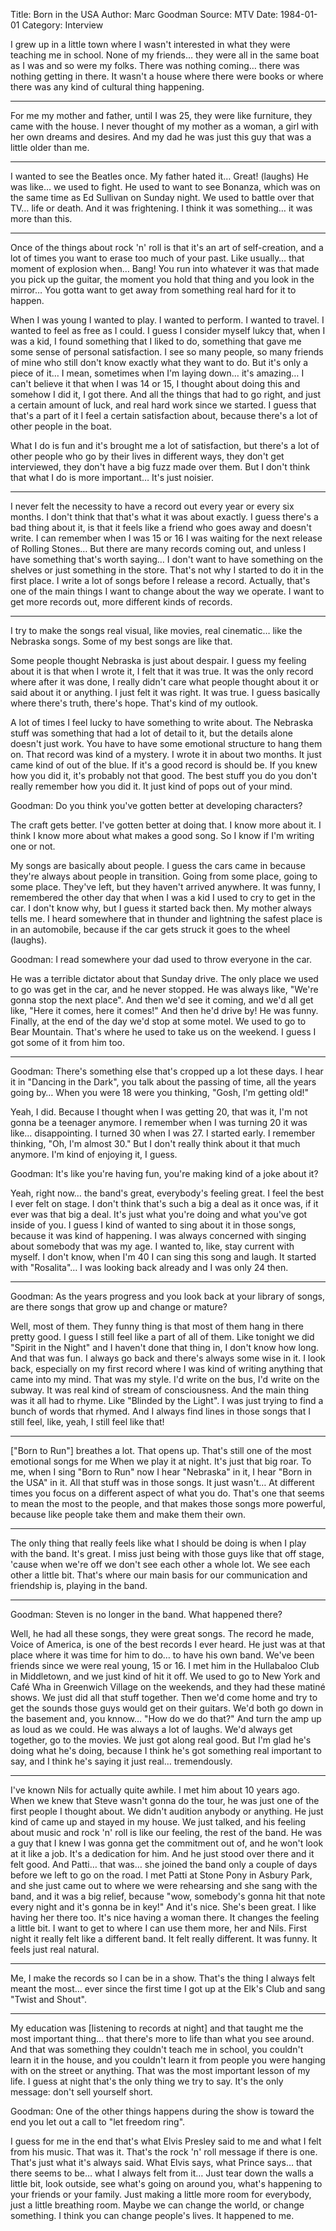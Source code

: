 Title: Born in the USA
Author: Marc Goodman
Source: MTV
Date: 1984-01-01
Category: Interview

I grew up in a little town where I wasn't interested in what they were teaching me in school. None of my friends… they were all in the same boat as I was and so were my folks. There was nothing coming… there was nothing getting in there. It wasn't a house where there were books or where there was any kind of cultural thing happening.

---

For me my mother and father, until I was 25, they were like furniture, they came with the house. I never thought of my mother as a woman, a girl with her own dreams and desires. And my dad he was just this guy that was a little older than me.

---

I wanted to see the Beatles once. My father hated it… Great! (laughs) He was like… we used to fight. He used to want to see Bonanza, which was on the same time as Ed Sullivan on Sunday night. We used to battle over that TV… life or death. And it was frightening. I think it was something… it was more than this.

---

Once of the things about rock 'n' roll is that it's an art of self-creation, and a lot of times you want to erase too much of your past. Like usually… that moment of explosion when… Bang! You run into whatever it was that made you pick up the guitar, the moment you hold that thing and you look in the mirror… You gotta want to get away from something real hard for it to happen.

When I was young I wanted to play. I wanted to perform. I wanted to travel. I wanted to feel as free as I could. I guess I consider myself lukcy that, when I was a kid, I found something that I liked to do, something that gave me some sense of personal satisfaction. I see so many people, so many friends of mine who still don't know exactly what they want to do. But it's only a piece of it… I mean, sometimes when I'm laying down… it's amazing… I can't believe it that when I was 14 or 15, I thought about doing this and somehow I did it, I got there. And all the things that had to go right, and just a certain amount of luck, and real hard work since we started. I guess that that's a part of it I feel a certain satisfaction about, because there's a lot of other people in the boat.

What I do is fun and it's brought me a lot of satisfaction, but there's a lot of other people who go by their lives in different ways, they don't get interviewed, they don't have a big fuzz made over them. But I don't think that what I do is more important… It's just noisier.

---

I never felt the necessity to have a record out every year or every six months. I don't think that that's what it was about exactly. I guess there's a bad thing about it, is that it feels like a friend who goes away and doesn't write. I can remember when I was 15 or 16 I was waiting for the next release of Rolling Stones… But there are many records coming out, and unless I have something that's worth saying… I don't want to have something on the shelves or just something in the store. That's not why I started to do it in the first place. I write a lot of songs before I release a record. Actually, that's one of the main things I want to change about the way we operate. I want to get more records out, more different kinds of records.

---

I try to make the songs real visual, like movies, real cinematic… like the Nebraska songs. Some of my best songs are like that.

Some people thought Nebraska is just about despair. I guess my feeling about it is that when I wrote it, I felt that it was true. It was the only record where after it was done, I really didn't care what people thought about it or said about it or anything. I just felt it was right. It was true. I guess basically where there's truth, there's hope. That's kind of my outlook.

A lot of times I feel lucky to have something to write about. The Nebraska stuff was something that had a lot of detail to it, but the details alone doesn't just work. You have to have some emotional structure to hang them on. That record was kind of a mystery. I wrote it in about two months. It just came kind of out of the blue. If it's a good record is should be. If you knew how you did it, it's probably not that good. The best stuff you do you don't really remember how you did it. It just kind of pops out of your mind.

Goodman: Do you think you've gotten better at developing characters?

The craft gets better. I've gotten better at doing that. I know more about it. I think I know more about what makes a good song. So I know if I'm writing one or not.

My songs are basically about people. I guess the cars came in because they're always about people in transition. Going from some place, going to some place. They've left, but they haven't arrived anywhere. It was funny, I remembered the other day that when I was a kid I used to cry to get in the car. I don't know why, but I guess it started back then. My mother always tells me. I heard somewhere that in thunder and lightning the safest place is in an automobile, because if the car gets struck it goes to the wheel (laughs).

Goodman: I read somewhere your dad used to throw everyone in the car.

He was a terrible dictator about that Sunday drive. The only place we used to go was get in the car, and he never stopped. He was always like, "We're gonna stop the next place". And then we'd see it coming, and we'd all get like, "Here it comes, here it comes!" And then he'd drive by! He was funny. Finally, at the end of the day we'd stop at some motel. We used to go to Bear Mountain. That's where he used to take us on the weekend. I guess I got some of it from him too.

---

Goodman: There's something else that's cropped up a lot these days. I hear it in "Dancing in the Dark", you talk about the passing of time, all the years going by… When you were 18 were you thinking, "Gosh, I'm getting old!"

Yeah, I did. Because I thought when I was getting 20, that was it, I'm not gonna be a teenager anymore. I remember when I was turning 20 it was like… disappointing. I turned 30 when I was 27. I started early. I remember thinking, "Oh, I'm almost 30." But I don't really think about it that much anymore. I'm kind of enjoying it, I guess.

Goodman: It's like you're having fun, you're making kind of a joke about it?

Yeah, right now… the band's great, everybody's feeling great. I feel the best I ever felt on stage. I don't think that's such a big a deal as it once was, if it ever was that big a deal. It's just what you're doing and what you've got inside of you. I guess I kind of wanted to sing about it in those songs, because it was kind of happening. I was always concerned with singing about somebody that was my age. I wanted to, like, stay current with myself. I don't know, when I'm 40 I can sing this song and laugh. It started with "Rosalita"… I was looking back already and I was only 24 then.

---

Goodman: As the years progress and you look back at your library of songs, are there songs that grow up and change or mature?

Well, most of them. They funny thing is that most of them hang in there pretty good. I guess I still feel like a part of all of them. Like tonight we did "Spirit in the Night" and I haven't done that thing in, I don't know how long. And that was fun. I always go back and there's always some wise in it. I look back, especially on my first record where I was kind of writing anything that came into my mind. That was my style. I'd write on the bus, I'd write on the subway. It was real kind of stream of consciousness. And the main thing was it all had to rhyme. Like "Blinded by the Light". I was just trying to find a bunch of words that rhymed. And I always find lines in those songs that I still feel, like, yeah, I still feel like that!

---

["Born to Run"] breathes a lot. That opens up. That's still one of the most emotional songs for me When we play it at night. It's just that big roar. To me, when I sing "Born to Run" now I hear "Nebraska" in it, I hear "Born in the USA" in it. All that stuff was in those songs. It just wasn't… At different times you focus on a different aspect of what you do. That's one that seems to mean the most to the people, and that makes those songs more powerful, because like people take them and make them their own.

---

The only thing that really feels like what I should be doing is when I play with the band. It's great. I miss just being with those guys like that off stage, 'cause when we're off we don't see each other a whole lot. We see each other a little bit. That's where our main basis for our communication and friendship is, playing in the band.

---

Goodman: Steven is no longer in the band. What happened there?

Well, he had all these songs, they were great songs. The record he made, Voice of America, is one of the best records I ever heard. He just was at that place where it was time for him to do… to have his own band. We've been friends since we were real young, 15 or 16. I met him in the Hullabaloo Club in Middletown, and we just kind of hit it off. We used to go to New York and Café Wha in Greenwich Village on the weekends, and they had these matiné shows. We just did all that stuff together. Then we'd come home and try to get the sounds those guys would get on their guitars. We'd both go down in the basement and, you knnow… "How do we do that?" And turn the amp up as loud as we could. He was always a lot of laughs. We'd always get together, go to the movies. We just got along real good. But I'm glad he's doing what he's doing, because I think he's got something real important to say, and I think he's saying it just real… tremendously.

---

I've known Nils for actually quite awhile. I met him about 10 years ago. When we knew that Steve wasn't gonna do the tour, he was just one of the first people I thought about. We didn't audition anybody or anything. He just kind of came up and stayed in my house. We just talked, and his feeling about music and rock 'n' roll is like our feeling, the rest of the band. He was a guy that I knew I was gonna get the commitment out of, and he won't look at it like a job. It's a dedication for him. And he just stood over there and it felt good. And Patti… that was… she joined the band only a couple of days before we left to go on the road. I met Patti at Stone Pony in Asbury Park, and she just came out to where we were rehearsing and she sang with the band, and it was a big relief, because "wow, somebody's gonna hit that note every night and it's gonna be in key!" And it's nice. She's been great. I like having her there too. It's nice having a woman there. It changes the feeling a little bit. I want to get to where I can use them more, her and Nils. First night it really felt like a different band. It felt really different. It was funny. It feels just real natural.

---

Me, I make the records so I can be in a show. That's the thing I always felt meant the most… ever since the first time I got up at the Elk's Club and sang "Twist and Shout".

---

My education was [listening to records at night] and that taught me the most important thing… that there's more to life than what you see around. And that was something they couldn't teach me in school, you couldn't learn it in the house, and you couldn't learn it from people you were hanging with on the street or anything. That was the most important lesson of my life. I guess at night that's the only thing we try to say. It's the only message: don't sell yourself short.

Goodman: One of the other things happens during the show is toward the end you let out a call to "let freedom ring".

I guess for me in the end that's what Elvis Presley said to me and what I felt from his music. That was it. That's the rock 'n' roll message if there is one. That's just what it's always said. What Elvis says, what Prince says… that there seems to be… what I always felt from it… Just tear down the walls a little bit, look outside, see what's going on around you, what's happening to your friends or your family. Just making a little more room for everybody, just a little breathing room. Maybe we can change the world, or change something. I think you can change people's lives. It happened to me.
